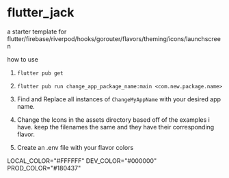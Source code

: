 # flutter_jack
a starter template for flutter/firebase/riverpod/hooks/gorouter/flavors/theming/icons/launchscreen

how to use

1) `flutter pub get`

2) `flutter pub run change_app_package_name:main <com.new.package.name>`

3) Find and Replace all instances of `ChangeMyAppName` with your desired app name.

4) Change the Icons in the assets directory based off of the examples i have. keep the filenames the same and they have their corresponding flavor.

5) Create an .env file with your flavor colors
  
  LOCAL_COLOR="#FFFFFF"
DEV_COLOR="#000000"
PROD_COLOR="#180437"
